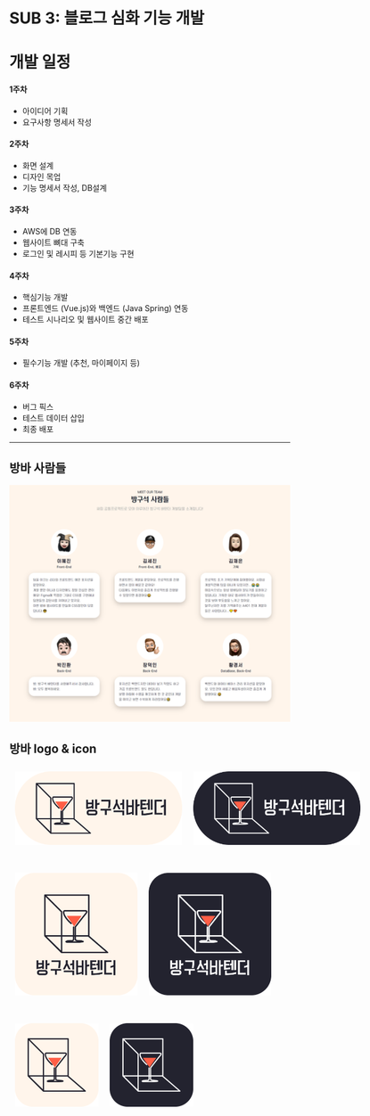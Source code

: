 # SUB 3: 블로그 심화 기능 개발

# 개발 일정

#### 1주차

- 아이디어 기획
- 요구사항 명세서 작성

#### 2주차

- 화면 설계
- 디자인 목업
- 기능 명세서 작성, DB설계

#### 3주차

- AWS에 DB 연동
- 웹사이트 뼈대 구축
- 로그인 및 레시피 등 기본기능 구현

#### 4주차

- 핵심기능 개발
- 프론트엔드 (Vue.js)와 백엔드 (Java Spring) 연동
- 테스트 시나리오 및 웹사이트 중간 배포

#### 5주차

- 필수기능 개발 (추천, 마이페이지 등)

#### 6주차

- 버그 픽스
- 테스트 데이터 삽입
- 최종 배포
---
## 방바 사람들
![bangba people](frontend\bang-bar\src\assets\bangba\bangba-people.png)

## 방바 logo & icon

<div style="display: flex; margin-bottom: 30px">
<img src="frontend\bang-bar\src\assets\bangba\logo\bangba_light.png" alt="bangba_light" width="300" style="margin: 10px; display: block;" >

<img src="frontend\bang-bar\src\assets\bangba\logo\bangba_dark.png"  alt="bangba_dark" width="300" style="margin: 10px; display: block;" >
</div>

<div style="display: flex; margin-bottom: 30px">
<img src="frontend\bang-bar\src\assets\bangba\logo\bangba_square_light.png" width="220" style="margin: 10px; display: block;" >

<img src="frontend\bang-bar\src\assets\bangba\logo\bangba_square_dark.png" width="220" style="margin: 10px; display: block;" >
</div>

<div style="display: flex; margin-bottom: 30px">
<img src="frontend\bang-bar\src\assets\bangba\logo\bangba_square_logo_light.png" width="150" style="margin: 10px; display: block;" >

<img src="frontend\bang-bar\src\assets\bangba\logo\bangba_square_logo_dark.png" width="150" style="margin: 10px; display: block;" >
</div>